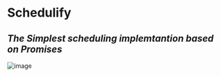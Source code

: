 # Schedulify
## _The Simplest scheduling implemtantion based on Promises_


![image](https://user-images.githubusercontent.com/7091543/129481671-b1e244cb-6617-438b-a920-2af1d428b199.png)
